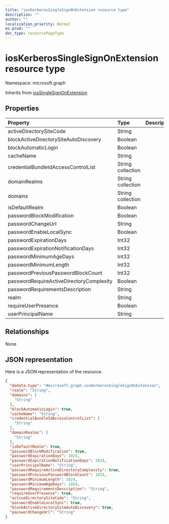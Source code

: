 ```yaml
---
title: "iosKerberosSingleSignOnExtension resource type"
description: ""
author: ""
localization_priority: Normal
ms.prod: ""
doc_type: resourcePageType
---
```


# iosKerberosSingleSignOnExtension resource type


Namespace: microsoft.graph




Inherits from [iosSingleSignOnExtension](../resources/iossinglesignonextension.md)

## Properties
|Property|Type|Description|
|:---|:---|:---|
|activeDirectorySiteCode|String||
|blockActiveDirectorySiteAutoDiscovery|Boolean||
|blockAutomaticLogin|Boolean||
|cacheName|String||
|credentialBundleIdAccessControlList|String collection||
|domainRealms|String collection||
|domains|String collection||
|isDefaultRealm|Boolean||
|passwordBlockModification|Boolean||
|passwordChangeUrl|String||
|passwordEnableLocalSync|Boolean||
|passwordExpirationDays|Int32||
|passwordExpirationNotificationDays|Int32||
|passwordMinimumAgeDays|Int32||
|passwordMinimumLength|Int32||
|passwordPreviousPasswordBlockCount|Int32||
|passwordRequireActiveDirectoryComplexity|Boolean||
|passwordRequirementsDescription|String||
|realm|String||
|requireUserPresence|Boolean||
|userPrincipalName|String||

## Relationships
None

## JSON representation
Here is a JSON representation of the resource.
<!-- {
  "blockType": "resource",
  "@odata.type": "microsoft.graph.iosKerberosSingleSignOnExtension"
}
-->
``` json
{
  "@odata.type": "#microsoft.graph.iosKerberosSingleSignOnExtension",
  "realm": "String",
  "domains": [
    "String"
  ],
  "blockAutomaticLogin": true,
  "cacheName": "String",
  "credentialBundleIdAccessControlList": [
    "String"
  ],
  "domainRealms": [
    "String"
  ],
  "isDefaultRealm": true,
  "passwordBlockModification": true,
  "passwordExpirationDays": 1024,
  "passwordExpirationNotificationDays": 1024,
  "userPrincipalName": "String",
  "passwordRequireActiveDirectoryComplexity": true,
  "passwordPreviousPasswordBlockCount": 1024,
  "passwordMinimumLength": 1024,
  "passwordMinimumAgeDays": 1024,
  "passwordRequirementsDescription": "String",
  "requireUserPresence": true,
  "activeDirectorySiteCode": "String",
  "passwordEnableLocalSync": true,
  "blockActiveDirectorySiteAutoDiscovery": true,
  "passwordChangeUrl": "String"
}
```

